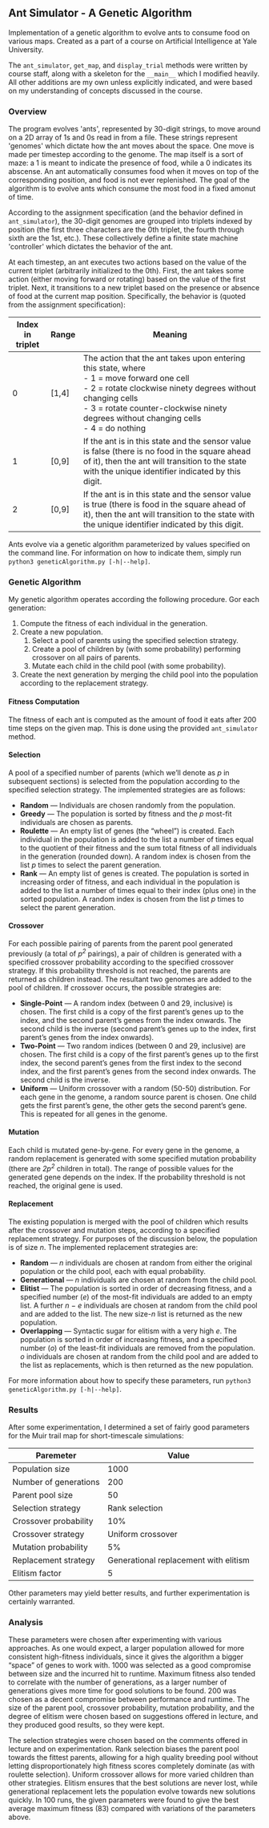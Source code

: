 ## Ant Simulator - A Genetic Algorithm
Implementation of a genetic algorithm to evolve ants to consume food on various maps. Created as a part of a course on Artificial Intelligence at Yale University.

The `ant_simulator`, `get_map`, and `display_trial` methods were written by course staff, along with a skeleton for the `__main__` which I modified heavily. All other additions are my own unless explicitly indicated, and were based on my understanding of concepts discussed in the course.

### Overview
The program evolves 'ants', represented by 30-digit strings, to move around on a 2D array of 1s and 0s read in from a file. These strings represent 'genomes' which dictate how the ant moves about the space. One move is made per timestep according to the genome. The map itself is a sort of maze: a 1 is meant to indicate the presence of food, while a 0 indicates its abscense. An ant automatically consumes food when it moves on top of the corresponding position, and food is not ever replenished. The goal of the algorithm is to evolve ants which consume the most food in a fixed amonut of time.

According to the assignment specification (and the behavior defined in `ant_simulator`), the 30-digit genomes are grouped into triplets indexed by position (the first three characters are the 0th triplet, the fourth through sixth are the 1st, etc.). These collectively define a finite state machine 'controller' which dictates the behavior of the ant. 

At each timestep, an ant executes two actions based on the value of the current triplet (arbitrarily initialized to the 0th). First, the ant takes some action (either moving forward or rotating) based on the value of the first triplet. Next, it transitions to a new triplet based on the presence or absence of food at the current map position. Specifically, the behavior is (quoted from the assignment specification):

| Index in triplet | Range | Meaning |
|---|---|---|
| 0 | [1,4] | The action that the ant takes upon entering this state, where<br> - 1 = move forward one cell<br> - 2 = rotate clockwise ninety degrees without changing cells<br> - 3 = rotate counter-clockwise ninety degrees without changing cells<br> - 4 = do nothing  |
| 1 | [0,9] | If the ant is in this state and the sensor value is false (there is no food in the square ahead of it), then the ant will transition to the state with the unique identifier indicated by this digit. |
| 2 | [0,9] | If the ant is in this state and the sensor value is true (there is food in the square ahead of it), then the ant will transition to the state with the unique identifier indicated by this digit. |

Ants evolve via a genetic algorithm parameterized by values specified on the command line. For information on how to indicate them, simply run `python3 geneticAlgorithm.py [-h|--help]`.

### Genetic Algorithm
My genetic algorithm operates according the following procedure. Gor each generation:
1. Compute the fitness of each individual in the generation.
1. Create a new population.
    1. Select a pool of parents using the specified selection strategy.
    1. Create a pool of children by (with some probability) performing crossover on all pairs of parents.
    1. Mutate each child in the child pool (with some probability).
1. Create the next generation by merging the child pool into the population according to the replacement
strategy.

#### Fitness Computation
The fitness of each ant is computed as the amount of food it eats after 200 time steps on the given map. This is done using the provided `ant_simulator` method.

#### Selection
A pool of a specified number of parents (which we’ll denote as _p_ in subsequent sections) is selected from the
population according to the specified selection strategy. The implemented strategies are as follows:
* **Random** — Individuals are chosen randomly from the population.
* **Greedy** — The population is sorted by fitness and the _p_ most-fit individuals are chosen as parents.
* **Roulette** — An empty list of genes (the “wheel”) is created. Each individual in the population is added to the list a number of times equal to the quotient of their fitness and the sum total fitness of all individuals in the generation (rounded down). A random index is chosen from the list _p_ times to select the parent generation.
* **Rank** — An empty list of genes is created. The population is sorted in increasing order of fitness, and each individual in the population is added to the list a number of times equal to their index (plus one) in the sorted population. A random index is chosen from the list _p_ times to select the parent generation.

#### Crossover
For each possible pairing of parents from the parent pool generated previously (a total of _p<sup>2</sup>_ pairings), a pair of children is generated with a specified crossover probability according to the specified crossover strategy. If this probability threshold is not reached, the parents are returned as children instead. The resultant two genomes are added to the pool of children. If crossover occurs, the possible strategies are:
* **Single-Point** — A random index (between 0 and 29, inclusive) is chosen. The first child is a copy of the first parent’s genes up to the index, and the second parent’s genes from the index onwards. The second child is the inverse (second parent’s genes up to the index, first parent’s genes from the index onwards).
* **Two-Point** — Two random indices (between 0 and 29, inclusive) are chosen. The first child is a copy of the first parent’s genes up to the first index, the second parent’s genes from the first index to the second index, and the first parent’s genes from the second index onwards. The second child is the inverse.
* **Uniform** — Uniform crossover with a random (50-50) distribution. For each gene in the genome, a random source parent is chosen. One child gets the first parent’s gene, the other gets the second parent’s gene. This is repeated for all genes in the genome.

#### Mutation
Each child is mutated gene-by-gene. For every gene in the genome, a random replacement is generated with some specified mutation probability (there are _2p<sup>2</sup>_ children in total). The range of possible values for the generated gene depends on the index. If the probability threshold is not reached, the original gene is used.

#### Replacement
The existing population is merged with the pool of children which results after the crossover and mutation steps, according to a specified replacement strategy. For purposes of the discussion below, the population is of size _n_. The implemented replacement strategies are:
* **Random** — _n_ individuals are chosen at random from either the original population or the child pool, each with equal probability.
* **Generational** — _n_ individuals are chosen at random from the child pool.
* **Elitist** — The population is sorted in order of decreasing fitness, and a specified number (_e_) of the most-fit individuals are added to an empty list. A further _n − e_ individuals are chosen at random from the child pool and are added to the list. The new size-_n_ list is returned as the new population.
* **Overlapping** — Syntactic sugar for elitism with a very high _e_. The population is sorted in order of increasing fitness, and a specified number (_o_) of the least-fit individuals are removed from the population. _o_ individuals are chosen at random from the child pool and are added to the list as replacements, which is then returned as the new population.

For more information about how to specify these parameters, run `python3 geneticAlgorithm.py [-h|--help]`.

### Results
After some experimentation, I determined a set of fairly good parameters for the Muir trail map for short-timescale simulations:

| Paremeter | Value |
|---|---|
| Population size | 1000 |
| Number of generations | 200 |
| Parent pool size | 50 |
| Selection strategy | Rank selection |
| Crossover probability | 10% |
| Crossover strategy | Uniform crossover |
| Mutation probability | 5% |
| Replacement strategy | Generational replacement with elitism |
| Elitism factor | 5 |

Other parameters may yield better results, and further experimentation is certainly warranted.

### Analysis
These parameters were chosen after experimenting with various approaches. As one would expect, a larger population allowed for more consistent high-fitness individuals, since it gives the algorithm a bigger “space” of genes to work with. 1000 was selected as a good compromise between size and the incurred hit to runtime. Maximum fitness also tended to correlate with the number of generations, as a larger number of generations gives more time for good solutions to be found. 200 was chosen as a decent compromise between performance and runtime. The size of the parent pool, crossover probability, mutation probability, and the degree of elitism were chosen based on suggestions offered in lecture, and they produced good results, so they were kept.

The selection strategies were chosen based on the comments offered in lecture and on experimentation. Rank selection biases the parent pool towards the fittest parents, allowing for a high quality breeding pool without letting disproportionately high fitness scores completely dominate (as with roulette selection). Uniform crossover allows for more varied children than other strategies. Elitism ensures that the best solutions are never lost, while generational replacement lets the population evolve towards new solutions quickly. In 100 runs, the given parameters were found to give the best average maximum fitness (83) compared with variations of the parameters above.
